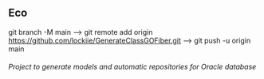 ## Eco


git branch -M main  -->  git remote add origin https://github.com/lockiie/GenerateClassGOFiber.git --> git push -u origin main

###### Project to generate models and automatic repositories for Oracle database
